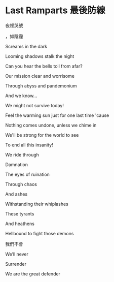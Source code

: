 # Last Ramparts 最後防線

夜裡哭號

，如陰霾

Screams in the dark

Looming shadows stalk the night

Can you hear the bells toll from afar?

Our mission clear and worrisome

Through abyss and pandemonium

And we know...

We might not survive today!

Feel the warming sun just for one last time 'cause

Nothing comes undone, unless we chime in

We'll be strong for the world to see

To end all this insanity!

We ride through

Damnation

The eyes of ruination

Through chaos

And ashes

Withstanding their whiplashes

These tyrants

And heathens

Hellbound to fight those demons

我們不會

We’ll never

Surrender

We are the great defender

